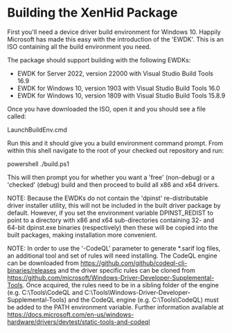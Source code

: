 Building the XenHid Package
===========================

First you'll need a device driver build environment for Windows 10. Happily
Microsoft has made this easy with the introduction of the 'EWDK'. This is an
ISO containing all the build environment you need.

The package should support building with the following EWDKs:

- EWDK for Server 2022, version 22000 with Visual Studio Build Tools 16.9
- EWDK for Windows 10, version 1903 with Visual Studio Build Tools 16.0
- EWDK for Windows 10, version 1809 with Visual Studio Build Tools 15.8.9

Once you have downloaded the ISO, open it and you should see a file called:

LaunchBuildEnv.cmd

Run this and it should give you a build environment command prompt. From
within this shell navigate to the root of your checked out repository
and run:

powershell ./build.ps1

This will then prompt you for whether you want a 'free' (non-debug) or a
'checked' (debug) build and then proceed to build all x86 and x64 drivers.

NOTE: Because the EWDKs do not contain the 'dpinst' re-distributable driver
installer utility, this will not be included in the built driver package
by default. However, if you set the environment variable DPINST_REDIST to
point to a directory with x86 and x64 sub-directories containing 32- and
64-bit dpinst.exe binaries (respectively) then these will be copied into
the built packages, making installation more convenient.

NOTE: In order to use the '-CodeQL' parameter to generate *.sarif log files,
an additional tool and set of rules will need installing. The CodeQL engine
can be downloaded from https://github.com/github/codeql-cli-binaries/releases
and the driver specific rules can be cloned from
https://github.com/microsoft/Windows-Driver-Developer-Supplemental-Tools.
Once acquired, the rules need to be in a sibling folder of the engine (e.g.
C:\Tools\CodeQL and C:\Tools\Windows-Driver-Developer-Supplemental-Tools) and
the CodeQL engine (e.g. C:\Tools\CodeQL) must be added to the PATH environment
variable. Further information available at
https://docs.microsoft.com/en-us/windows-hardware/drivers/devtest/static-tools-and-codeql
